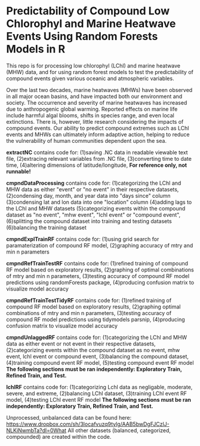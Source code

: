 # Predictability of Compound Low Chlorophyl and Marine Heatwave Events Using Random Forests Models in R
This repo is for processing low chlorophyl (LChl) and marine heatwave (MHW) data, and for using random forest models to test the predictability of compound events given various oceanic and atmospheric variables.

Over the last two decades, marine heatwaves (MHWs) have been observed in all major ocean basins, and have impacted both our environment and society. The occurrence and severity of marine heatwaves has increased due to anthropogenic global warming. Reported effects on marine life include harmful algal blooms, shifts in species range, and even local extinctions. There is, however, little research considering the impacts of compound events. Our ability to predict compound extremes such as LChl events and MHWs can ultimately inform adaptive action, helping to reduce the vulnerability of human communities dependent upon the sea.

**extractNC** contains code for:
    (1)saving .NC data in readable viewable text file,
    (2)extracing relevant variables from .NC file,
    (3)converting time to date time,
    (4)altering dimensions of latitude/longitude,
    **For reference only, not runnable!**

**cmpndDataProcessing** contains code for:
    (1)categorizing the LChl and MHW data as either "event" or "no event" in their respective datasets,
    (2)condensing day, month, and year data into "days since" column
    (3)condensing lat and lon data into one "location" column
    (4)adding lags to the LChl and MHW datasets
    (5)categorizing events within the compound dataset as "no event", "mhw event", "lchl event" or "compound event",
    (6)splitting the compound dataset into training and testing datasets
    (6)balancing the training dataset

**cmpndExplTrainRF** contains code for:
    (1)using grid search for paramaterization of compound RF model,
    (2)graphing accuracy of mtry and min n parameters

**cmpndRefTrainTestRF** contains code for:
    (1)refined training of compound RF model based on exploratory results,
    (2)graphing of optimal combinations of mtry and min n parameters,
    (3)testing accuracy of compound RF model predictions using randomForests package,
    (4)producing confusion matrix to visualize model accuracy

**cmpndRefTrainTestTidyRF** contains code for:
    (1)refined training of compound RF model based on exploratory results,
    (2)graphing optimal combinations of mtry and min n parameters,
    (3)testing accuracy of compound RF model predictions using tidymodels parsnip,
    (4)producing confusion matrix to visualize model accuracy
    
**cmpndUnlaggedRF** contains code for:
    (1)categorizing the LChl and MHW data as either event or not event in their respective datasets,
    (2)categorizing events within the compound dataset as no event, mhw event, lchl event or compound event,
    (3)balancing the compound dataset,
    (4)training compound event RF model,
    (5)testing compound event RF model
    **The following sections must be ran independently: Exploratory Train, Refined Train, and Test.**

**lchlRF** contains code for:
    (1)categorizing Lchl data as negligable, moderate, severe, and extreme,
    (2)balancing LChl dataset,
    (3)training LChl event RF model,
    (4)testing LChl event RF model
    **The following sections must be ran independently: Exploratory Train, Refined Train, and Test.**

Unprocessed, unbalanced data can be found here: https://www.dropbox.com/sh/3locafvuzq9tylg/AAB5bwDgFJCzlJ-NLKiNwmbTa?dl=0What
All other datasets (balanced, categorized, compounded) are created within the code.
